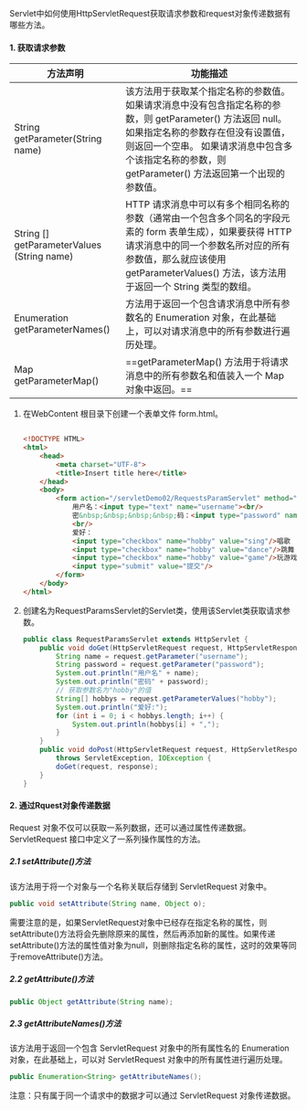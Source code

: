 Servlet中如何使用HttpServletRequest获取请求参数和request对象传递数据有哪些方法。

#### 1. 获取请求参数

| 方法声明                                   | 功能描述                                                     |
| ------------------------------------------ | ------------------------------------------------------------ |
| String getParameter(String name)           | 该方法用于获取某个指定名称的参数值。 如果请求消息中没有包含指定名称的参数，则 getParameter() 方法返回 null。 如果指定名称的参数存在但没有设置值，则返回一个空串。 如果请求消息中包含多个该指定名称的参数，则 getParameter() 方法返回第一个出现的参数值。 |
| String [] getParameterValues (String name) | HTTP 请求消息中可以有多个相同名称的参数（通常由一个包含多个同名的字段元素的 form 表单生成），如果要获得 HTTP 请求消息中的同一个参数名所对应的所有参数值，那么就应该使用 getParameterValues() 方法，该方法用于返回一个 String 类型的数组。 |
| Enumeration getParameterNames()            | 方法用于返回一个包含请求消息中所有参数名的 Enumeration 对象，在此基础上，可以对请求消息中的所有参数进行遍历处理。 |
| Map getParameterMap()                      | ==getParameterMap() 方法用于将请求消息中的所有参数名和值装入一个 Map 对象中返回。== |

1. 在WebContent 根目录下创建一个表单文件 form.html。

   ```html
   
   <!DOCTYPE HTML>
   <html>
       <head>
           <meta charset="UTF-8">
           <title>Insert title here</title>
       </head>
       <body>
           <form action="/servletDemo02/RequestsParamServlet" method="POST">
               用户名：<input type="text" name="username"><br/>
               密&nbsp;&nbsp;&nbsp;&nbsp;码：<input type="password" name="password"/><br/>
               <br/>
               爱好：
               <input type="checkbox" name="hobby" value="sing"/>唱歌
               <input type="checkbox" name="hobby" value="dance"/>跳舞
               <input type="checkbox" name="hobby" value="game"/>玩游戏
               <input type="submit" value="提交"/>
           </form>
       </body>
   </html>
   ```

2. 创建名为RequestParamsServlet的Servlet类，使用该Servlet类获取请求参数。

   ```java
   public class RequestParamsServlet extends HttpServlet {
       public void doGet(HttpServletRequest request, HttpServletResponse response)throws ServletException, IOException {
           String name = request.getParameter("username");
           String password = request.getParameter("password");
           System.out.println("用户名" + name);
           System.out.println("密码" + password);
           // 获取参数名为"hobby"的值
           String[] hobbys = request.getParameterValues("hobby");
           System.out.println("爱好:");
           for (int i = 0; i < hobbys.length; i++) {
               System.out.println(hobbys[i] + ",");
           }
       }
       public void doPost(HttpServletRequest request, HttpServletResponse response)
           throws ServletException, IOException {
           doGet(request, response);
       }
   }
   ```

#### 2. 通过Rquest对象传递数据

Request 对象不仅可以获取一系列数据，还可以通过属性传递数据。ServletRequest 接口中定义了一系列操作属性的方法。

##### 2.1 setAttribute()方法

该方法用于将一个对象与一个名称关联后存储到 ServletRequest 对象中。

```java
public void setAttribute(String name, Object o);
```

需要注意的是，如果ServletRequest对象中已经存在指定名称的属性，则setAttribute()方法将会先删除原来的属性，然后再添加新的属性。如果传递setAttribute()方法的属性值对象为null，则删除指定名称的属性，这时的效果等同于removeAttribute()方法。

##### 2.2 getAttribute()方法

```java
public Object getAttribute(String name);
```

##### 2.3 getAttributeNames()方法

该方法用于返回一个包含 ServletRequest 对象中的所有属性名的 Enumeration 对象，在此基础上，可以对 ServletRequest 对象中的所有属性进行遍历处理。

```java
public Enumeration<String> getAttributeNames();
```

注意：只有属于同一个请求中的数据才可以通过 ServletRequest 对象传递数据。